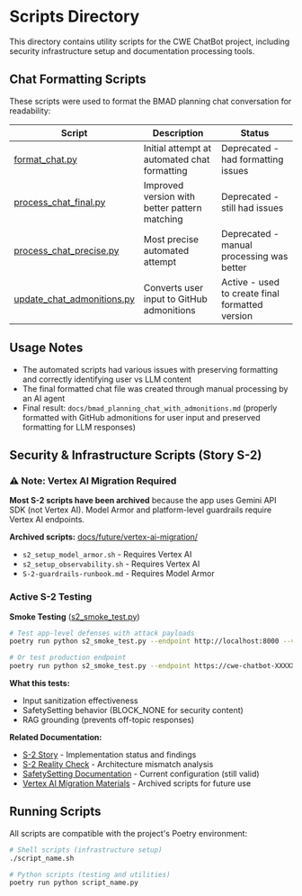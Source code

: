 # Scripts Directory

This directory contains utility scripts for the CWE ChatBot project, including security infrastructure setup and documentation processing tools.

## Chat Formatting Scripts

These scripts were used to format the BMAD planning chat conversation for readability:

| Script | Description | Status |
|--------|-------------|--------|
| [format_chat.py](format_chat.py) | Initial attempt at automated chat formatting | Deprecated - had formatting issues |
| [process_chat_final.py](process_chat_final.py) | Improved version with better pattern matching | Deprecated - still had issues |
| [process_chat_precise.py](process_chat_precise.py) | Most precise automated attempt | Deprecated - manual processing was better |
| [update_chat_admonitions.py](update_chat_admonitions.py) | Converts user input to GitHub admonitions | Active - used to create final formatted version |

## Usage Notes

- The automated scripts had various issues with preserving formatting and correctly identifying user vs LLM content
- The final formatted chat file was created through manual processing by an AI agent
- Final result: `docs/bmad_planning_chat_with_admonitions.md` (properly formatted with GitHub admonitions for user input and preserved formatting for LLM responses)

## Security & Infrastructure Scripts (Story S-2)

### ⚠️ Note: Vertex AI Migration Required

**Most S-2 scripts have been archived** because the app uses Gemini API SDK (not Vertex AI). Model Armor and platform-level guardrails require Vertex AI endpoints.

**Archived scripts:** [docs/future/vertex-ai-migration/](../docs/future/vertex-ai-migration/)
- `s2_setup_model_armor.sh` - Requires Vertex AI
- `s2_setup_observability.sh` - Requires Vertex AI
- `S-2-guardrails-runbook.md` - Requires Model Armor

### Active S-2 Testing

**Smoke Testing** ([s2_smoke_test.py](s2_smoke_test.py))
```bash
# Test app-level defenses with attack payloads
poetry run python s2_smoke_test.py --endpoint http://localhost:8000 --verbose

# Or test production endpoint
poetry run python s2_smoke_test.py --endpoint https://cwe-chatbot-XXXXX-uc.a.run.app
```

**What this tests:**
- Input sanitization effectiveness
- SafetySetting behavior (BLOCK_NONE for security content)
- RAG grounding (prevents off-topic responses)

**Related Documentation:**
- [S-2 Story](../docs/stories/S-2.LLM-Input-Output-Guardrails.md) - Implementation status and findings
- [S-2 Reality Check](../docs/stories/S-2-REALITY-CHECK.md) - Architecture mismatch analysis
- [SafetySetting Documentation](../docs/runbooks/S-2-safety-settings.md) - Current configuration (still valid)
- [Vertex AI Migration Materials](../docs/future/vertex-ai-migration/) - Archived scripts for future use

## Running Scripts

All scripts are compatible with the project's Poetry environment:

```bash
# Shell scripts (infrastructure setup)
./script_name.sh

# Python scripts (testing and utilities)
poetry run python script_name.py
```
